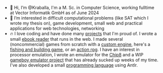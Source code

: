 - 👋 Hi, I’m @Kraballa, I'm a M. Sc. in Computer Science, working fulltime at Vector Informatik GmbH as of June 2024
- 👀 I’m interested in difficult computational problems (like SAT which I wrote my thesis on), game development, small web and practical applications for web technologies, networking
- 🔥 I love coding and have done many [projects](https://kraballa.net/projects) that I'm proud of. I wrote a small [ebook reader](https://ebook.kraballa.net/) that runs in the web. I made several (noncommercial) games from scratch with a [custom engine](https://github.com/Kraballa/MonocleRedux), here's a [fishing and building game](https://youtu.be/qOIECLcgGXw), or an [action rpg](https://youtu.be/UUHIKTK7KCQ). I have an interest in processor emulation, I wrote an emulator for the [Chip8](https://github.com/Kraballa/Chip8-Emulator) and a WIP [gameboy emulator project](https://github.com/Kraballa/GameboyEmulator) that has already sucked up weeks of my time. I've also developed a small [programming language](https://github.com/Kraballa/AntlrLangDev) using Antlr.

<!---
Kraballa/Kraballa is a ✨ special ✨ repository because its `README.md` (this file) appears on your GitHub profile.
You can click the Preview link to take a look at your changes.
--->
